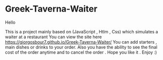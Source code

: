 # Greek-Taverna-Waiter

Hello 

This is a project mainly based on (JavaScript , Htlm , Css) which simulates a waiter at a restaurant 
You can view the site here https://giorgosbour7.github.io/Greek-Taverna-Waiter/
You can add starters , main dishes or drinks to your order.
Also you have the ability to see the final cost of the order anytime and to cancel the order . 
Hope you like it . 
Enjoy :)
